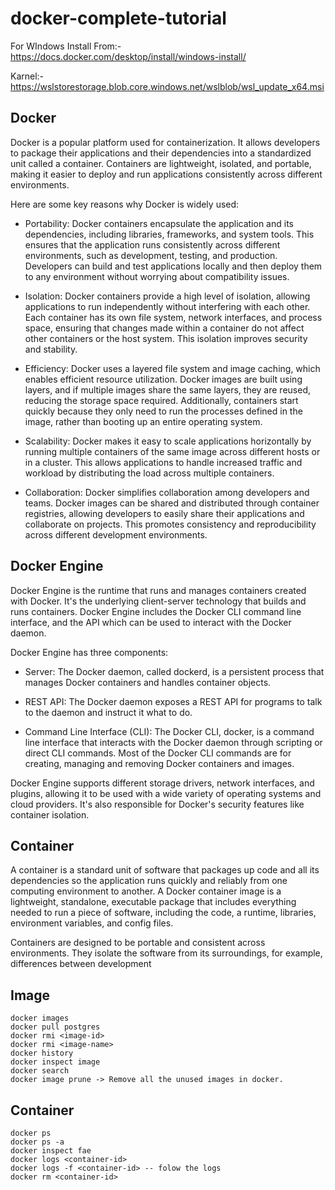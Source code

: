 # docker-complete-tutorial

For WIndows
Install From:-
  https://docs.docker.com/desktop/install/windows-install/
  
  Karnel:-
  https://wslstorestorage.blob.core.windows.net/wslblob/wsl_update_x64.msi

## Docker
Docker is a popular platform used for containerization. It allows developers to package their applications and their dependencies into a standardized unit called a container. Containers are lightweight, isolated, and portable, making it easier to deploy and run applications consistently across different environments.

Here are some key reasons why Docker is widely used:

* Portability: Docker containers encapsulate the application and its dependencies, including libraries, frameworks, and system tools. This ensures that the application runs consistently across different environments, such as development, testing, and production. Developers can build and test applications locally and then deploy them to any environment without worrying about compatibility issues.

* Isolation: Docker containers provide a high level of isolation, allowing applications to run independently without interfering with each other. Each container has its own file system, network interfaces, and process space, ensuring that changes made within a container do not affect other containers or the host system. This isolation improves security and stability.

* Efficiency: Docker uses a layered file system and image caching, which enables efficient resource utilization. Docker images are built using layers, and if multiple images share the same layers, they are reused, reducing the storage space required. Additionally, containers start quickly because they only need to run the processes defined in the image, rather than booting up an entire operating system.

* Scalability: Docker makes it easy to scale applications horizontally by running multiple containers of the same image across different hosts or in a cluster. This allows applications to handle increased traffic and workload by distributing the load across multiple containers.

* Collaboration: Docker simplifies collaboration among developers and teams. Docker images can be shared and distributed through container registries, allowing developers to easily share their applications and collaborate on projects. This promotes consistency and reproducibility across different development environments.

## Docker Engine
Docker Engine is the runtime that runs and manages containers created with Docker. It's the underlying client-server technology that builds and runs containers. Docker Engine includes the Docker CLI command line interface, and the API which can be used to interact with the Docker daemon.

Docker Engine has three components:

* Server: The Docker daemon, called dockerd, is a persistent process that manages Docker containers and handles container objects.

* REST API: The Docker daemon exposes a REST API for programs to talk to the daemon and instruct it what to do.

* Command Line Interface (CLI): The Docker CLI, docker, is a command line interface that interacts with the Docker daemon through scripting or direct CLI commands. Most of the Docker CLI commands are for creating, managing and removing Docker containers and images.

Docker Engine supports different storage drivers, network interfaces, and plugins, allowing it to be used with a wide variety of operating systems and cloud providers. It's also responsible for Docker's security features like container isolation.

## Container
A container is a standard unit of software that packages up code and all its dependencies so the application runs quickly and reliably from one computing environment to another. A Docker container image is a lightweight, standalone, executable package that includes everything needed to run a piece of software, including the code, a runtime, libraries, environment variables, and config files.

Containers are designed to be portable and consistent across environments. They isolate the software from its surroundings, for example, differences between development

## Image
```
docker images
docker pull postgres
docker rmi <image-id>
docker rmi <image-name>
docker history
docker inspect image 
docker search
docker image prune -> Remove all the unused images in docker.
```
## Container
```
docker ps
docker ps -a
docker inspect fae
docker logs <container-id>
docker logs -f <container-id> -- folow the logs
docker rm <container-id>
```
